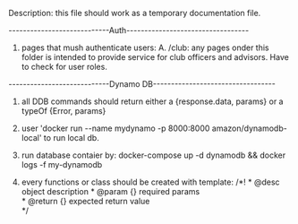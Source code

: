 Description: this file should work as a temporary documentation file. 

----------------------------Auth----------------------------------
1. pages that mush authenticate users: 
    A. /club:  any pages onder this folder is intended to provide service for club officers and advisors. Have to check for user roles. 

----------------------------Dynamo DB----------------------------------
1. all DDB commands should return either a  {response.data, params} or a typeOf {Error, params}

2. user 'docker run --name mydynamo -p 8000:8000 amazon/dynamodb-local' to run local db.

3. run database contaier by:  docker-compose up -d dynamodb && docker logs -f my-dynamodb

4. every functions or class should be created with template:
                                                    /*!
                                                    * @desc  object description
                                                    * @param  {} required params   
                                                    * @return {} expected return value   
                                                    */